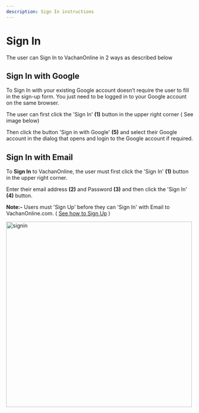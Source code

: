 ```yaml
---
description: Sign In instructions
---
```


# Sign In

The user can Sign In to VachanOnline in 2 ways as described below

## Sign In with Google

To Sign In with your existing Google account doesn’t require the user to fill in the sign-up form. You just need to be logged in to your Google account on the same browser.

The user can first click the 'Sign In' **(1)** button in the upper right corner ( See image below)

Then click the button 'Sign in with Google' **(5)** and select their Google account in the dialog that opens and login to the Google account if required.

## Sign In with Email

To **Sign In** to VachanOnline, the user must first click the 'Sign In' **(1)** button in the upper right corner.

Enter their email address **(2)** and Password **(3)** and then click the 'Sign In' **(4)** button.

**Note:-** Users must 'Sign Up' before they can 'Sign In' with Email to VachanOnline.com. ( [See how to Sign Up](./signUp) )

<img src="/img/assets/signin.png"  width="500px" alt="signin"/>
